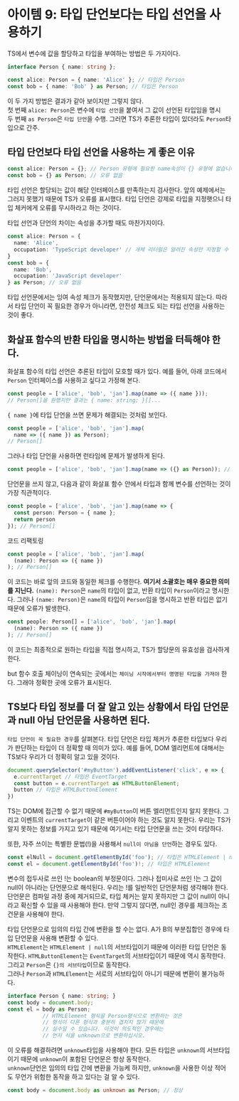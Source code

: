 # 아이템 9: 타입 단언보다는 타입 선언을 사용하기
TS에서 변수에 값을 할당하고 타입을 부여하는 방법은 두 가지이다.
``` ts
interface Person { name: string };

const alice: Person = { name: 'Alice' }; // 타입은 Person
const bob = { name: 'Bob' } as Person; // 타입은 Person
```

이 두 가지 방법은 결과가 같아 보이지만 그렇지 않다.<br>
첫 번째 `alice: Person`은 변수에 `타입 선언`을 붙여서 그 값이 선언된 타입임을 명시<br>
두 번째 `as Person`은 `타입 단언`을 수행. 그러면 TS가 추론한 타입이 있더라도 `Person`타입으로 간주.

## 타입 단언보다 타입 선언을 사용하는 게 좋은 이유
``` ts
const alice: Person = {}; // Person 유형에 필요한 name속성이 {} 유형에 없습니다.
const bob = {} as Person; // 오류 없음
```
타입 선언은 할당되는 값이 해당 인터페이스를 만족하는지 검사한다. 앞의 예제에서는 그러지 못했기 때문에 TS가 오류를 표시했다. 타입 단언은 강제로 타입을 지정햇으니 타입 체커에게 오류를 무시하라고 하는 것이다.

타입 선언과 단언의 차이는 속성을 추가할 때도 마찬가지이다.
``` ts
const alice: Person = {
  name: 'Alice',
  occupation: 'TypeScript developer' // 개체 리터럴은 알려진 속성만 지정할 수 있으며 Person 형식에 occupation이 없습니다.
}
const bob = {
  name: 'Bob',
  occupation: 'JavaScript developer'
} as Person; // 오류 없음
```
타입 선언문에서는 잉여 속성 체크가 동작했지만, 단언문에서는 적용되지 않는다. 따라서 타입 단언이 꼭 필요한 경우가 아니라면, 안전성 체크도 되는 타입 선언을 사용하는 것이 좋다.

## 화살표 함수의 반환 타입을 명시하는 방법을 터득해야 한다.
화살표 함수의 타입 선언은 추론된 타입이 모호할 때가 있다. 예를 들어, 아래 코드에서 `Person` 인터페이스를 사용하고 싶다고 가정해 본다.
``` ts
const people = ['alice', 'bob', 'jan'].map(name => ({ name }));
// Person[]을 원했지만 결과는 { name: string; }[]...
```

`{ name }`에 타입 단언을 쓰면 문제가 해결되는 것처럼 보인다.
``` ts
const people = ['alice', 'bob', 'jan'].map(
  name => ({ name }) as Person);
// Person[]
```

그러나 타입 단언을 사용하면 런타임에 문제가 발생하게 된다.
``` ts
const people = ['alice', 'bob', 'jan'].map(name => ({} as Person)); // 오류 없음
```

단언문을 쓰지 않고, 다음과 같이 화살표 함수 안에서 타입과 함께 변수를 선언하는 것이 가장 직관적이다.
``` ts
const people = ['alice', 'bob', 'jan'].map(name => {
  const person: Person = { name };
  return person
}); // Person[]
```

코드 리팩토링
``` ts
const people = ['alice', 'bob', 'jan'].map(
  (name): Person => ({ name })
); // Person[]
```
이 코드는 바로 앞의 코드와 동일한 체크를 수행한다. **여기서 소괄호는 매우 중요한 의미를 지닌다.** `(name): Person`은 `name`의 타입이 없고, 반환 타입이 `Person`이라고 명시한다. 그러나 `(name: Person)`은 `name`의 타입이 `Person`임을 명시하고 반환 타입은 없기 때문에 오류가 발생한다.

``` ts
const people: Person[] = ['alice', 'bob', 'jan'].map(
  (name): Person => ({ name })
); // Person[]
```
이 코드는 최종적으로 원하는 타입을 직접 명시하고, TS가 할당문의 유효성을 검사하게 한다.

but 함수 호출 체이닝이 연속되는 곳에서는 `체이닝 시작에서부터 명명된 타입을 가져야` 한다. 그래야 정확한 곳에 오류가 표시된다.

## TS보다 타입 정보를 더 잘 알고 있는 상황에서 타입 단언문과 null 아님 단언문을 사용하면 된다.
`타입 단언이 꼭 필요한 경우`를 살펴본다. 타입 단언은 타입 체커가 추론한 타입보다 우리가 판단하는 타입이 더 정확할 때 의미가 있다. 예를 들어, DOM 엘리먼트에 대해서는 TS보다 우리가 더 정확히 알고 있을 것이다.
``` ts
document.querySelector('#myButton').addEventListener('click', e => {
  e.currentTarget // 타입은 EventTarget
  const button = e.currentTarget as HTMLButtonElement;
  button // 타입은 HTMLButtonElement
})
```
TS는 DOM에 접근할 수 없기 때문에 `#myButton`이 버튼 엘리먼트인지 알지 못한다. 그리고 이벤트의 `currentTarget`이 같은 버튼이어야 하는 것도 알지 못한다. 우리는 TS가 알지 못하는 정보를 가지고 있기 때문에 여기서는 타입 단언문을 쓰는 것이 타당하다.

또한, 자주 쓰이는 특별한 문법(!)을 사용해서 `null이 아님을 단언`하는 경우도 있다.
``` ts
const elNull = document.getElementById('foo'); // 타입은 HTMLElement | null
const el = document.getElementById('foo')!; // 타입은 HTMLElement
```

변수의 접두사로 쓰인 !는 boolean의 부정문이다. 그러나 접미사로 쓰인 !는 그 값이 null이 아니라는 단언문으로 해석된다. 우리는 !를 일반적인 단언문처럼 생각해야 한다.<br>
단언문은 컴파일 과정 중에 제거되므로, 타입 체커는 알지 못하지만 그 값이 null이 아니라고 확신할 수 있을 때 사용해야 한다. 만약 그렇지 않다면, null인 경우를 체크하는 조건문을 사용해야 한다.

타입 단언문으로 임의의 타입 간에 변환을 할 수는 없다. A가 B의 부분집합인 경우에 타입 단언문을 사용해 변환할 수 있다.<br>
`HTMLElement`는 `HTMLElement | null`의 서브타입이기 때문에 이러한 타입 단언은 동작한다. `HTMLButtonElement`는 `EventTarget`의 서브타입이기 때문에 역시 동작한다. 그리고 `Person`은 `{}의 서브타입`이므로 동작한다.<br>
그러나 `Person`과 `HTMLElement`는 서로의 서브타입이 아니기 때문에 변환이 불가능하다.
``` ts
interface Person { name: string; }
const body = document.body;
const el = body as Person;
           // HTMLElement 형식을 Person형식으로 변환하는 것은
           // 형식이 다른 형식과 충분히 겹치지 않기 때문에
           // 실수일 수 있습니다. 이것이 의도적인 경우에는
           // 먼저 식을 unknown으로 변환하십시오.
```

이 오류를 해결하려면 `unknown`타입을 사용해야 한다. 모든 타입은 `unknown`의 서브타입이기 때문에 `unknown`이 포함된 단언문은 항상 동작한다.<br>
`unknown`단언은 임의의 타입 간에 변환을 가능케 하지만, `unknown`을 사용한 이상 적어도 무언가 위험한 동작을 하고 있다는 걸 알 수 있다.
``` ts
const body = document.body as unknown as Person; // 정상
```
